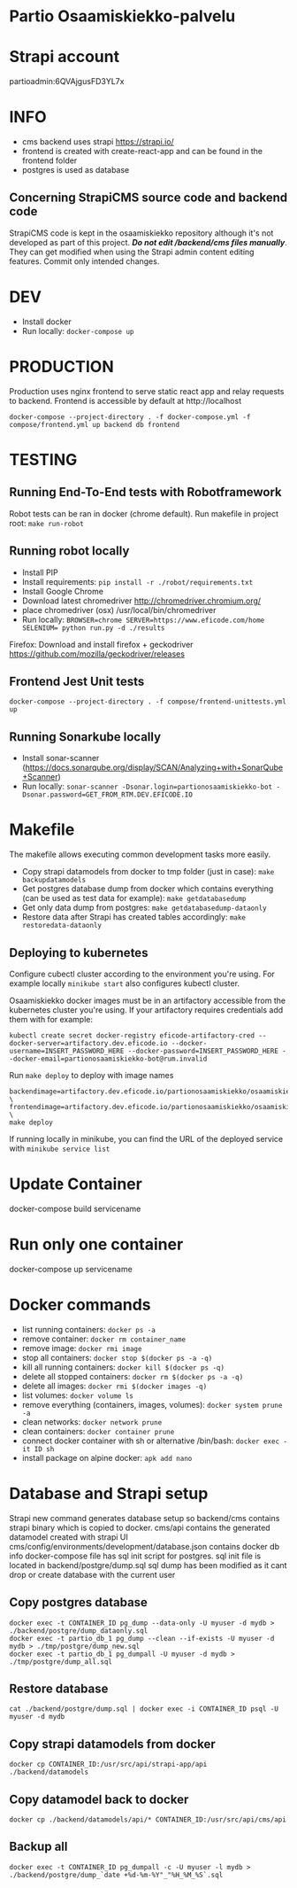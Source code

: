 # Partio Osaamiskiekko-palvelu

# Strapi account

partioadmin:6QVAjgusFD3YL7x

# INFO

- cms backend uses strapi https://strapi.io/
- frontend is created with create-react-app and can be found in the frontend folder
- postgres is used as database

## Concerning StrapiCMS source code and backend code

StrapiCMS code is kept in the osaamiskiekko repository although it's not developed as part of this project. ***Do not edit /backend/cms files manually***. They can get modified when using the Strapi admin content editing features. Commit only intended changes.

# DEV

- Install docker 
- Run locally: `docker-compose up`

# PRODUCTION

Production uses nginx frontend to serve static react app and relay requests to backend. 
Frontend is accessible by default at http://localhost

```
docker-compose --project-directory . -f docker-compose.yml -f compose/frontend.yml up backend db frontend
```

# TESTING

## Running End-To-End tests with Robotframework

Robot tests can be ran in docker (chrome default). Run makefile in project root: `make run-robot`
  
## Running robot locally

- Install PIP
- Install requirements: `pip install -r ./robot/requirements.txt`
- Install Google Chrome
- Download latest chromedriver http://chromedriver.chromium.org/
- place chromedriver (osx) /usr/local/bin/chromedriver
- Run locally:
  `BROWSER=chrome SERVER=https://www.eficode.com/home SELENIUM= python run.py -d ./results`

Firefox: Download and install firefox + geckodriver https://github.com/mozilla/geckodriver/releases

## Frontend Jest Unit tests

```
docker-compose --project-directory . -f compose/frontend-unittests.yml up
```

## Running Sonarkube locally

- Install sonar-scanner (https://docs.sonarqube.org/display/SCAN/Analyzing+with+SonarQube+Scanner)
- Run locally: `sonar-scanner -Dsonar.login=partionosaamiskiekko-bot -Dsonar.password=GET_FROM_RTM.DEV.EFICODE.IO`

# Makefile

The makefile allows executing common development tasks more easily.

- Copy strapi datamodels from docker to tmp folder (just in case): `make backupdatamodels`
- Get postgres database dump from docker which contains everything (can be used as test data for example): `make getdatabasedump`
- Get only data dump from postgres: `make getdatabasedump-dataonly`
- Restore data after Strapi has created tables accordingly: `make restoredata-dataonly`

## Deploying to kubernetes

Configure cubectl cluster according to the environment you're using. For example locally `minikube start` also configures kubectl cluster.

Osaamiskiekko docker images must be in an artifactory accessible from the kubernetes cluster you're using. If your artifactory requires credentials add them with for example:

```
kubectl create secret docker-registry eficode-artifactory-cred --docker-server=artifactory.dev.eficode.io --docker-username=INSERT_PASSWORD_HERE --docker-password=INSERT_PASSWORD_HERE --docker-email=partionosaamiskiekko-bot@rum.invalid
```

Run `make deploy` to deploy with image names

```
backendimage=artifactory.dev.eficode.io/partionosaamiskiekko/osaamiskiekko/backend_master:aec5463d \
frontendimage=artifactory.dev.eficode.io/partionosaamiskiekko/osaamiskiekko/frontend_master:aec5463d \
make deploy
```

If running locally in minikube, you can find the URL of the deployed service with `minikube service list`

# Update Container

docker-compose build servicename

# Run only one container

docker-compose up servicename

# Docker commands 
 - list running containers: `docker ps -a`
 - remove container: `docker rm container_name`
 - remove image: `docker rmi image`
 - stop all containers: `docker stop $(docker ps -a -q)`
 - kill all running containers: `docker kill $(docker ps -q)`
 - delete all stopped containers: `docker rm $(docker ps -a -q)`
 - delete all images: `docker rmi $(docker images -q)`
 - list volumes: `docker volume ls` 
 - remove everything (containers, images, volumes): `docker system prune -a`
 - clean networks: `docker network prune`
 - clean containers: `docker container prune`
 - connect docker container with sh or alternative /bin/bash: `docker exec -it ID sh`
 - install package on alpine docker: `apk add nano`

# Database and Strapi setup

Strapi new command generates database setup so backend/cms contains strapi binary which is copied to docker.
cms/api contains the generated datamodel created with strapi UI
cms/config/environments/development/database.json contains docker db info
docker-compose file has sql init script for postgres. sql init file is located in backend/postgre/dump.sql
sql dump has been modified as it cant drop or create database with the current user

## Copy postgres database
```
docker exec -t CONTAINER_ID pg_dump --data-only -U myuser -d mydb > ./backend/postgre/dump_dataonly.sql 
docker exec -t partio_db_1 pg_dump --clean --if-exists -U myuser -d mydb > ./tmp/postgre/dump_new.sql   
docker exec -t partio_db_1 pg_dumpall -U myuser -d mydb > ./tmp/postgre/dump_all.sql   
```

## Restore database
```
cat ./backend/postgre/dump.sql | docker exec -i CONTAINER_ID psql -U myuser -d mydb
```

## Copy strapi datamodels from docker
```
docker cp CONTAINER_ID:/usr/src/api/strapi-app/api ./backend/datamodels
```

## Copy datamodel back to docker 
```
docker cp ./backend/datamodels/api/* CONTAINER_ID:/usr/src/api/cms/api
```

## Backup all
```
docker exec -t CONTAINER_ID pg_dumpall -c -U myuser -l mydb > ./backend/postgre/dump_`date +%d-%m-%Y"_"%H_%M_%S`.sql
```
